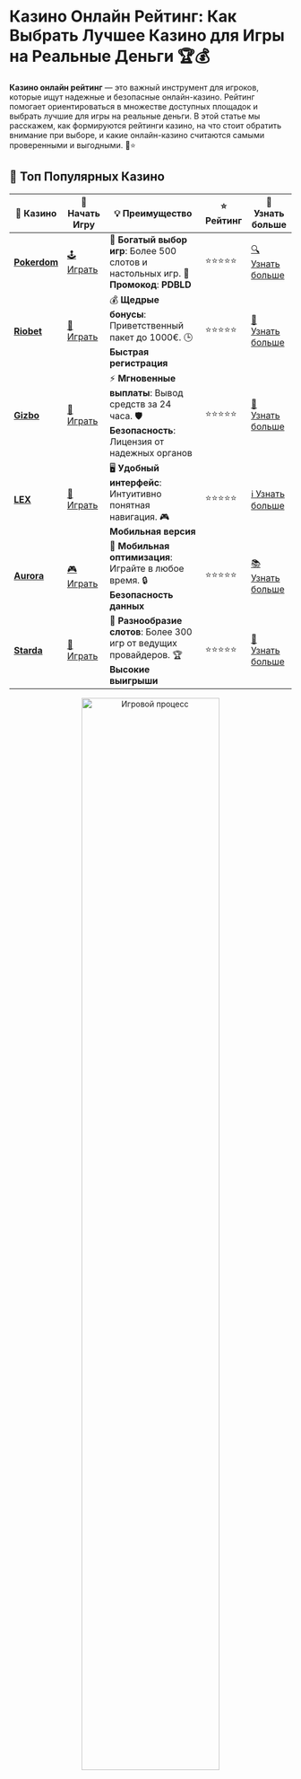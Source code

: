 # Казино Онлайн Рейтинг: Как Выбрать Лучшее Казино для Игры на Реальные Деньги 🏆💰

**Казино онлайн рейтинг** — это важный инструмент для игроков, которые ищут надежные и безопасные онлайн-казино. Рейтинг помогает ориентироваться в множестве доступных площадок и выбрать лучшие для игры на реальные деньги. В этой статье мы расскажем, как формируются рейтинги казино, на что стоит обратить внимание при выборе, и какие онлайн-казино считаются самыми проверенными и выгодными. 🎰⭐

## 🌟 Топ Популярных Казино

| 🎲 **Казино** | 🔗 **Начать Игру** | 💡 **Преимущество** | ⭐ **Рейтинг** | 🔗 **Узнать больше** |
|--------------|---------------------|---------------------|----------------|----------------------|
| [**Pokerdom**](https://brandplay.link/4k77v2yx) | [🕹️ Играть](https://brandplay.link/4k77v2yx) | 🎉 **Богатый выбор игр**: Более 500 слотов и настольных игр. 🎁 **Промокод**: **PDBLD** | ⭐⭐⭐⭐⭐ | [🔍 Узнать больше](https://brandplay.link/4k77v2yx) |
| [**Riobet**](https://brandplay.link/7xBLTPyj) | [🎰 Играть](https://brandplay.link/7xBLTPyj) | 💰 **Щедрые бонусы**: Приветственный пакет до 1000€. 🕒 **Быстрая регистрация** | ⭐⭐⭐⭐⭐ | [📖 Узнать больше](https://brandplay.link/7xBLTPyj) |
| [**Gizbo**](https://brandplay.link/bprXw4YV) | [🎲 Играть](https://brandplay.link/bprXw4YV) | ⚡ **Мгновенные выплаты**: Вывод средств за 24 часа. 🛡️ **Безопасность**: Лицензия от надежных органов | ⭐⭐⭐⭐⭐ | [📝 Узнать больше](https://brandplay.link/bprXw4YV) |
| [**LEX**](https://brandplay.link/zW4hdDFV) | [🤑 Играть](https://brandplay.link/zW4hdDFV) | 🖥️ **Удобный интерфейс**: Интуитивно понятная навигация. 🎮 **Мобильная версия** | ⭐⭐⭐⭐⭐ | [ℹ️ Узнать больше](https://brandplay.link/zW4hdDFV) |
| [**Aurora**](https://10trafic-stat2.com/click/668546556bcc6313411604bd/6766/13032/subaccount) | [🎮 Играть](https://10trafic-stat2.com/click/668546556bcc6313411604bd/6766/13032/subaccount) | 📱 **Мобильная оптимизация**: Играйте в любое время. 🔒 **Безопасность данных** | ⭐⭐⭐⭐⭐ | [📚 Узнать больше](https://10trafic-stat2.com/click/668546556bcc6313411604bd/6766/13032/subaccount) |
| [**Starda**](https://brandplay.link/fB7xwRFL) | [🎯 Играть](https://brandplay.link/fB7xwRFL) | 🎰 **Разнообразие слотов**: Более 300 игр от ведущих провайдеров. 🏆 **Высокие выигрыши** | ⭐⭐⭐⭐⭐ | [🔎 Узнать больше](https://brandplay.link/fB7xwRFL) |

<div align="center">
    <img src="https://i.pinimg.com/originals/1d/b3/25/1db325483acbe642c6d4e6fdd73a4988.gif" alt="Игровой процесс" width="70%">
</div>

## 💎 Лучшие Бонусы и Акции

| 🎲 **Казино** | 🔗 **Начать Игру** | 💡 **Преимущество** | ⭐ **Рейтинг** | 🔗 **Узнать больше** |
|--------------|---------------------|---------------------|----------------|----------------------|
| [**Kometa**](https://brandplay.link/8ZymQJV8) | [🎰 Играть](https://brandplay.link/8ZymQJV8) | 🎁 **Эксклюзивные бонусы**: Регулярные акции и промо. 🔄 **Программы лояльности** | ⭐⭐⭐⭐☆ | [🔍 Узнать больше](https://brandplay.link/8ZymQJV8) |
| [**R7**](https://brandplay.link/bMd3Yjsw) | [🕹️ Играть](https://brandplay.link/bMd3Yjsw) | 🕒 **Круглосуточная поддержка**: Всегда на связи. 💸 **Высокие лимиты** | ⭐⭐⭐⭐☆ | [📖 Узнать больше](https://brandplay.link/bMd3Yjsw) |
| [**7K**](https://brandplay.link/BvQyFShp) | [🎲 Играть](https://brandplay.link/BvQyFShp) | 🌟 **Эксклюзивные бонусы**: Только для VIP игроков. 🎉 **Сезонные акции** | ⭐⭐⭐⭐☆ | [📝 Узнать больше](https://brandplay.link/BvQyFShp) |
| [**Kent**](https://brandplay.link/Fv2WP3js) | [🤑 Играть](https://brandplay.link/Fv2WP3js) | 📈 **Высокий RTP**: Более 98%. 💼 **Профессиональная поддержка** | ⭐⭐⭐⭐☆ | [ℹ️ Узнать больше](https://brandplay.link/Fv2WP3js) |
| [**1Xslots**](https://brandplay.link/hSB1khtr) | [🎮 Играть](https://brandplay.link/hSB1khtr) | 🎉 **Множество акций**: Еженедельные бонусы и турниры. 🛡️ **Безопасность** | ⭐⭐⭐⭐☆ | [📚 Узнать больше](https://brandplay.link/hSB1khtr) |
| [**Gama**](https://brandplay.link/j6NMKsDz) | [🎯 Играть](https://brandplay.link/j6NMKsDz) | 🔍 **Интуитивный интерфейс**: Легкость использования. 🏅 **Престижные турниры** | ⭐⭐⭐⭐☆ | [🔎 Узнать больше](https://brandplay.link/j6NMKsDz) |

<div align="center">
    <img src="https://i.pinimg.com/originals/1d/b3/25/1db325483acbe642c6d4e6fdd73a4988.gif" alt="Игровой процесс" width="70%">
</div>

## 🚀 Быстрые Выигрыши и Поддержка

| 🎲 **Казино** | 🔗 **Начать Игру** | 💡 **Преимущество** | ⭐ **Рейтинг** | 🔗 **Узнать больше** |
|--------------|---------------------|---------------------|----------------|----------------------|
| [**Onion**](https://brandplay.link/zBGRVpQ9) | [🎰 Играть](https://brandplay.link/zBGRVpQ9) | 🤑 **Низкие ставки**: Идеально для начинающих. 🔄 **Быстрые выводы** | ⭐⭐⭐⭐☆ | [🔍 Узнать больше](https://brandplay.link/zBGRVpQ9) |
| [**Чемпион**](https://temon-gter.cfd/go/lRq?p80412p304504pcc44t17455) | [🕹️ Играть](https://temon-gter.cfd/go/lRq?p80412p304504pcc44t17455) | 🏅 **Лояльная программа**: Награды за активность. 🎁 **Ежемесячные бонусы** | ⭐⭐⭐⭐☆ | [📖 Узнать больше](https://temon-gter.cfd/go/lRq?p80412p304504pcc44t17455) |
| [**Vavada**](https://vavadapartner.pro/?promo=ea5c9275-6854-4505-94fc-95ab18221945-linkb2) | [🎲 Играть](https://vavadapartner.pro/?promo=ea5c9275-6854-4505-94fc-95ab18221945-linkb2) | 🚀 **Быстрая регистрация**: Начните играть мгновенно. 🔐 **Безопасные транзакции** | ⭐⭐⭐⭐☆ | [📝 Узнать больше](https://vavadapartner.pro/?promo=ea5c9275-6854-4505-94fc-95ab18221945-linkb2) |
| [**Friends**](https://gofriends.kim/linkb2) | [🤑 Играть](https://gofriends.kim/linkb2) | 🤝 **Социальные игры**: Играйте с друзьями. 🌐 **Мультиплатформенность** | ⭐⭐⭐⭐☆ | [ℹ️ Узнать больше](https://gofriends.kim/linkb2) |
| [**1WIN**](https://brandplay.link/smXVpBbG) | [🎮 Играть](https://brandplay.link/smXVpBbG) | 🏆 **Спортивные ставки**: Широкий выбор видов спорта. 💵 **Высокие коэффициенты** | ⭐⭐⭐⭐☆ | [📚 Узнать больше](https://brandplay.link/smXVpBbG) |
| [**Drip**](https://drp-ircp01.com/c07e6a3db) | [🎯 Играть](https://drp-ircp01.com/c07e6a3db) | 🌐 **Инновационные игры**: Новейшие игровые технологии. 🛡️ **Высокая безопасность** | ⭐⭐⭐⭐☆ | [🔎 Узнать больше](https://drp-ircp01.com/c07e6a3db) |
| [**JoyCasino**](https://rpc30.call2me.pro/?/ru/registration?apkpop=0&partner=p24970p3291217pc98f) | [🎰 Играть](https://rpc30.call2me.pro/?/ru/registration?apkpop=0&partner=p24970p3291217pc98f) | 🎁 **Приятные бонусы**: Ежедневные акции и подарки. 🕹️ **Разнообразие игр** | ⭐⭐⭐⭐☆ | [🔍 Узнать больше](https://rpc30.call2me.pro/?/ru/registration?apkpop=0&partner=p24970p3291217pc98f) |

<div align="center">
    <img src="https://i.pinimg.com/originals/1d/b3/25/1db325483acbe642c6d4e6fdd73a4988.gif" alt="Игровой процесс" width="70%">
</div>
---

✨ **Выбирайте лучшее казино для себя и наслаждайтесь игрой! Удачи!** ✨

## Как Формируется Рейтинг Онлайн Казино? 📊

Рейтинг онлайн-казино — это результат оценки множества факторов, которые важны для игроков. Команды экспертов и независимые игровые сообщества проводят анализ и присваивают баллы различным казино на основе следующих критериев:

### 1. **Лицензия и Регулирование** 📝

Онлайн-казино с действующей лицензией от авторитетных регулирующих органов всегда занимают высокие позиции в рейтинге. Лицензия подтверждает, что казино работает в рамках закона и соблюдает требования безопасности и честности. К числу наиболее известных регулирующих органов относятся MGA (Мальта), UKGC (Великобритания), и Curacao.

### 2. **Методы Оплаты** 💳

Казино, которые поддерживают разнообразные и безопасные способы пополнения счета и вывода средств, получают высокую оценку. Рейтинг зависит от доступных вариантов: банковские карты, электронные кошельки, криптовалюты и другие популярные методы.

### 3. **Отзывы Игроков** ⭐

Рейтинг казино также учитывает множественные отзывы игроков. Положительные комментарии, хорошая репутация и низкий уровень жалоб на мошенничество или задержки выплат делают казино более привлекательным для игроков.

### 4. **Бонусы и Промоакции** 🎁

Казино, предлагающие щедрые бонусы, фриспины и другие акции, также получают высокие оценки. Рейтинг казино улучшает наличие разнообразных предложений для новых и лояльных игроков, а также условия отыгрыша бонусов.

### 5. **Выбор Игровых Автоматов и Игр** 🎮

Важным аспектом является разнообразие игр, предлагаемых казино. Казино с большим выбором слотов, настольных игр, а также с наличием Live-казино заслуженно попадают в рейтинг лучших онлайн-площадок.

## Как Выбрать Лучшее Казино Онлайн? 🤔

Чтобы выбрать подходящее онлайн-казино для игры на реальные деньги, важно обратить внимание на несколько ключевых факторов:

### 1. **Проверьте Лицензию и Репутацию** 🛡️

Первым делом убедитесь, что казино имеет действующую лицензию и хорошие отзывы игроков. Это гарантирует безопасность ваших данных и честность в игре. Изучите рейтинг казино на независимых платформах и форумах.

### 2. **Оцените Методы Пополнения и Вывода** 💳

Проверьте, какие способы пополнения счета и вывода средств предлагает казино. Популярные и удобные методы, такие как банковские карты, электронные кошельки (PayPal, Skrill, Neteller), а также криптовалюты, делают процесс игры комфортным и безопасным.

### 3. **Изучите Бонусную Политику** 🎉

Многие казино предлагают щедрые бонусы на первый депозит, бесплатные спины и другие акции. Однако важно читать условия этих бонусов, чтобы избежать скрытых требований по отыгрышу.

### 4. **Проверьте Поддержку Клиентов** 📞

Высококачественная поддержка — это неотъемлемая часть хорошего онлайн-казино. Убедитесь, что казино предлагает круглосуточную поддержку через чат, email или телефон. Чем быстрее и оперативнее работает служба поддержки, тем лучше.

### 5. **Проверьте Мобильную Версию Казино** 📱

В современном мире важным фактором является мобильная версия сайта. Множество игроков предпочитают играть на мобильных устройствах, поэтому убедитесь, что казино имеет удобную и функциональную мобильную версию сайта или приложение.

## Топ Онлайн Казино в Рейтинге 🎯

Вот несколько онлайн-казино, которые обычно занимают высокие позиции в рейтингах благодаря их безопасности, репутации и качеству услуг:

1. **Лучшие Бонусы и Акции** 🎁
2. **Доступ к Разнообразным Играм** 🎮
3. **Надежные Методы Платежей** 💳
4. **Высококачественная Поддержка** 📞

## Преимущества Игры в Казино с Высоким Рейтином ⭐

### 1. **Безопасность и Надежность** 🛡️

Выбирая казино с хорошим рейтингом, вы можете быть уверены, что ваши личные и финансовые данные защищены. Эти казино используют современные технологии шифрования и обеспечивают безопасность всех транзакций.

### 2. **Честные Игры и Лицензии** 🎲

Рейтинг онлайн-казино на основе лицензионных требований означает, что в этих казино соблюдаются все правила и стандарты честности. В играх используется генератор случайных чисел (RNG), который гарантирует случайность результатов.

### 3. **Щедрые Бонусы и Промоакции** 🎉

Онлайн-казино с высоким рейтингом часто предлагают различные бонусы и акции, которые могут помочь вам увеличить свои шансы на выигрыш. Особенно привлекательными являются приветственные бонусы, фриспины и другие акции для новых игроков.

### 4. **Широкий Выбор Игр** 🎰

Высококачественные казино предлагают разнообразие игр, чтобы удовлетворить интересы каждого игрока: от слотов до настольных игр и Live-казино. Игроки могут выбирать между различными жанрами и стилями игры, что делает процесс увлекательным и разнообразным.

## Заключение

**Казино онлайн рейтинг** — это отличный способ выбрать лучшее казино для игры на реальные деньги. Обратите внимание на лицензии, методы оплаты, бонусы, отзывы игроков и поддержку клиентов. Используйте рейтинг как ориентир для выбора надежных онлайн-казино и наслаждайтесь безопасной и увлекательной игрой. Пусть удача всегда будет на вашей стороне! 🍀🎰🎉
